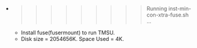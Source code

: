 * >>>>>>>>> Running inst-min-con-xtra-fuse.sh ...
  * Install fuse(fusermount) to run TMSU.
  * Disk size = 2054656K. Space Used = 4K.
